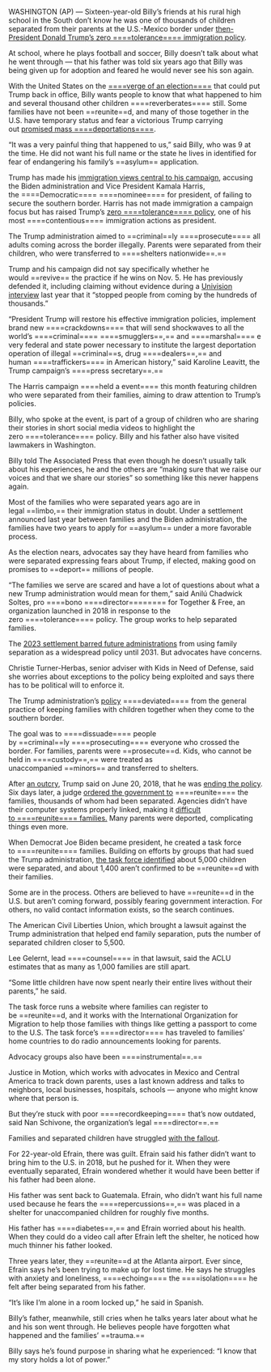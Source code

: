 

WASHINGTON (AP) — Sixteen-year-old Billy’s friends at his rural high school in the South don’t know he was one of thousands of children separated from their parents at the U.S.-Mexico border under [then-President Donald Trump’s zero ====tolerance==== immigration policy](https://apnews.com/article/f11084c2859b44a8892ea6899e0683e3).

At school, where he plays football and soccer, Billy doesn’t talk about what he went through — that his father was told six years ago that Billy was being given up for adoption and feared he would never see his son again.

With the United States on the [====verge of an election====](https://apnews.com/hub/election-2024) that could put Trump back in office, Billy wants people to know that what happened to him and several thousand other children ====reverberates==== still. Some families have not been ==reunite==d, and many of those together in the U.S. have temporary status and fear a victorious Trump carrying out [promised mass ====deportations====](https://apnews.com/article/trump-mass-deportations-immigration-844f3050ba99552b900ed9f3a1dec22d).

“It was a very painful thing that happened to us,” said Billy, who was 9 at the time. He did not want his full name or the state he lives in identified for fear of endangering his family’s ==asylum== application.

Trump has made his [immigration views central to his campaign](https://apnews.com/article/immigration-border-trump-harris-election-a1bc43c085f2182cc836c08af7d793e5), accusing the Biden administration and Vice President Kamala Harris, the ====Democratic==== ====nominee==== for president, of failing to secure the southern border. Harris has not made immigration a campaign focus but has raised Trump’s [zero ====tolerance==== policy](https://apnews.com/article/f11e70e3d8c7424d8c0a01ae41ca15a7), one of his most ====contentious==== immigration actions as president.


The Trump administration aimed to ==criminal==ly ====prosecute==== all adults coming across the border illegally. Parents were separated from their children, who were transferred to ====shelters nationwide==.==

Trump and his campaign did not say specifically whether he would ==revive== the practice if he wins on Nov. 5. He has previously defended it, including claiming without evidence during a [Univision interview](https://www.univision.com/univision-news/politics/donald-trump-exclusive-univision-interview) last year that it “stopped people from coming by the hundreds of thousands.”

“President Trump will restore his effective immigration policies, implement brand new ====crackdowns==== that will send shockwaves to all the world’s ====criminal==== ====smugglers==,== and ====marshal==== every federal and state power necessary to institute the largest deportation operation of illegal ==criminal==s, drug ====dealers==,== and human ====traffickers==== in American history,” said Karoline Leavitt, the Trump campaign’s ====press secretary==.==

The Harris campaign ====held a event==== this month featuring children who were separated from their families, aiming to draw attention to Trump’s policies.

Billy, who spoke at the event, is part of a group of children who are sharing their stories in short social media videos to highlight the zero ====tolerance==== policy. Billy and his father also have visited lawmakers in Washington.

Billy told The Associated Press that even though he doesn’t usually talk about his experiences, he and the others are “making sure that we raise our voices and that we share our stories” so something like this never happens again.

Most of the families who were separated years ago are in legal ==limbo,== their immigration status in doubt. Under a settlement announced last year between families and the Biden administration, the families have two years to apply for ==asylum== under a more favorable process.

As the election nears, advocates say they have heard from families who were separated expressing fears about Trump, if elected, making good on promises to ==deport== millions of people.


“The families we serve are scared and have a lot of questions about what a new Trump administration would mean for them,” said Anilú Chadwick Soltes, pro ====bono ====director======== for Together & Free, an organization launched in 2018 in response to the zero ====tolerance==== policy. The group works to help separated families.

The [2023 settlement barred future administrations](https://apnews.com/article/border-separated-families-trump-biden-settlement-2720c59c1873a9c3fc53da1aad4d1a80) from using family separation as a widespread policy until 2031. But advocates have concerns.

Christie Turner-Herbas, senior adviser with Kids in Need of Defense, said she worries about exceptions to the policy being exploited and says there has to be political will to enforce it.

The Trump administration’s [policy](https://apnews.com/article/36144fe33c8d442285db59dc084f99b1) ====deviated==== from the general practice of keeping families with children together when they come to the southern border.

The goal was to ====dissuade==== people by ==criminal==ly ====prosecuting==== everyone who crossed the border. For families, parents were ==prosecute==d. Kids, who cannot be held in ====custody==,== were treated as unaccompanied ==minors== and transferred to shelters.

After [an outcry](https://apnews.com/article/ae8f8b826e2c433997934b3a3fa8d4fc), Trump said on June 20, 2018, that he was [ending the policy](https://apnews.com/article/immigration-north-america-donald-trump-ap-top-news-politics-b527d4ee8a444c72a6f5046d12f71ff7). Six days later, a judge [ordered the government to](https://apnews.com/article/north-america-us-news-ap-top-news-courts-immigration-4a68aed8d9de4a0c8c09d24d68cb1b4a) ====reunite==== the families, thousands of whom had been separated. Agencies didn’t have their computer systems properly linked, making it [difficult to ====reunite==== families.](https://apnews.com/article/8697f17261ed45909b6b977f2734cfa7) Many parents were deported, complicating things even more.

When Democrat Joe Biden became president, he created a task force to ====reunite==== families. Building on efforts by groups that had sued the Trump administration, [the task force identified](https://www.dhs.gov/sites/default/files/2024-05/24_0422_sec_frtf-interim-progress-report-final-508.pdf) about 5,000 children were separated, and about 1,400 aren’t confirmed to be ==reunite==d with their families.

Some are in the process. Others are believed to have ==reunite==d in the U.S. but aren’t coming forward, possibly fearing government interaction. For others, no valid contact information exists, so the search continues.

The American Civil Liberties Union, which brought a lawsuit against the Trump administration that helped end family separation, puts the number of separated children closer to 5,500.

Lee Gelernt, lead ====counsel==== in that lawsuit, said the ACLU estimates that as many as 1,000 families are still apart.

“Some little children have now spent nearly their entire lives without their parents,” he said.

The task force runs a website where families can register to be ==reunite==d, and it works with the International Organization for Migration to help those families with things like getting a passport to come to the U.S. The task force’s ====director==== has traveled to families’ home countries to do radio announcements looking for parents.

Advocacy groups also have been ====instrumental==.==

Justice in Motion, which works with advocates in Mexico and Central America to track down parents, uses a last known address and talks to neighbors, local businesses, hospitals, schools — anyone who might know where that person is.

But they’re stuck with poor ====recordkeeping==== that’s now outdated, said Nan Schivone, the organization’s legal ====director==.==

Families and separated children have struggled [with the fallout](https://apnews.com/article/central-america-health-us-news-ap-top-news-immigration-cf1c03a8e9ae4969aa8e331862d6897b).

For 22-year-old Efrain, there was guilt. Efrain said his father didn’t want to bring him to the U.S. in 2018, but he pushed for it. When they were eventually separated, Efrain wondered whether it would have been better if his father had been alone.

His father was sent back to Guatemala. Efrain, who didn’t want his full name used because he fears the ====repercussions==,== was placed in a shelter for unaccompanied children for roughly five months.

His father has ====diabetes==,== and Efrain worried about his health. When they could do a video call after Efrain left the shelter, he noticed how much thinner his father looked.

Three years later, they ==reunite==d at the Atlanta airport. Ever since, Efrain says he’s been trying to make up for lost time. He says he struggles with anxiety and loneliness, ====echoing==== the ====isolation==== he felt after being separated from his father.

“It’s like I’m alone in a room locked up,” he said in Spanish.

Billy’s father, meanwhile, still cries when he talks years later about what he and his son went through. He believes people have forgotten what happened and the families’ ==trauma.==

Billy says he’s found purpose in sharing what he experienced: “I know that my story holds a lot of power.”